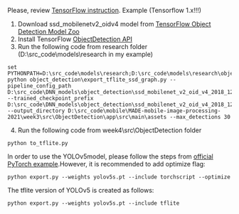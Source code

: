 Please, review [TensorFlow instruction](https://github.com/tensorflow/models/blob/master/research/object_detection/g3doc/running_on_mobile_tf2.md).
Example (Tensorflow 1.x!!!)
1. Download ssd_mobilenetv2_oidv4 model from [TensorFlow Object Detection Model Zoo](https://github.com/tensorflow/models/blob/master/research/object_detection/g3doc/tf1_detection_zoo.md)
2. Install TensorFlow [ObjectDetection API](https://github.com/tensorflow/models/tree/master/research/object_detection)
3. Run the following code from research folder (D:\src_code\models\research in my example)
```
set PYTHONPATH=D:\src_code\models\research;D:\src_code\models\research\object_detection;D:\src_code\models\research\slim;%PYTHONPATH%
python object_detection\export_tflite_ssd_graph.py --pipeline_config_path D:\src_code\DNN_models\object_detection\ssd_mobilenet_v2_oid_v4_2018_12_12\pipeline.config  --trained_checkpoint_prefix D:\src_code\DNN_models\object_detection\ssd_mobilenet_v2_oid_v4_2018_12_12\model.ckpt --output_directory D:\src_code\mobile\MADE-mobile-image-processing-2021\week3\src\ObjectDetection\app\src\main\assets --max_detections 30
```
4. Run the following code from week4\src\ObjectDetection folder
```
python to_tflite.py
```

In order to use the YOLOv5model, please follow the steps from [official PyTorch example](https://github.com/pytorch/android-demo-app/tree/master/ObjectDetection).However, it is recommended to add optimize flag:
```
python export.py --weights yolov5s.pt --include torchscript --optimize
```

The tflite version of YOLOv5 is created as follows:
```
python export.py --weights yolov5s.pt --include tflite
```
